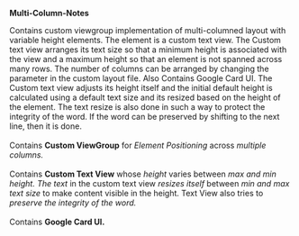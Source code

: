 
<b>Multi-Column-Notes</b>

Contains custom viewgroup implementation of multi-columned layout with variable height elements. The element is a custom text view. The Custom text view arranges its text size so that a minimum height is associated with the view and a maximum height so that an element is not spanned across many rows. The number of columns can be arranged by changing the parameter in the custom layout file. Also Contains Google Card UI. The Custom text view adjusts its height itself and the initial default height is calculated using a default text size and its resized based on the height of the element. The text resize is also done in such a way to protect the integrity of the word. If the word can be preserved by shifting to the next line, then it is done.<br>
<br>
Contains <b>Custom ViewGroup</b> for <i>Element Positioning</i> across <i>multiple columns.</i><br>
<br>
Contains <b>Custom Text View</b> whose <i>height</i> varies between <i>max and min height.</i> <i>The text</i> in the custom text view <i>resizes itself</i> between <i>min and max text size</i> to make content visible in the height. Text View also tries to <i>preserve the integrity of the word.</i><br><br>
Contains <b>Google Card UI.</b>

